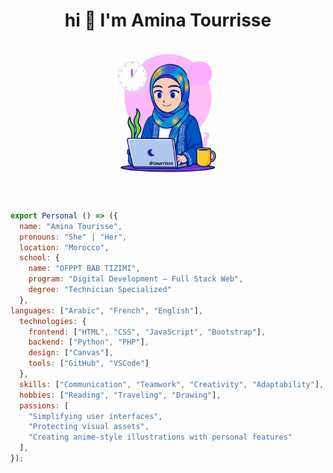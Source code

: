 <h1 align="center">hi 👋 I'm Amina Tourrisse </h1><br>
<div align="center">
    <a href="https://github.com/Amina123456789101112">
    <img src="https://raw.githubusercontent.com/Amina123456789101112/Amina123456789101112/456864c5b61f635dfe03d3f543e74c5529128d31/assets/%40tourrisse.gif" height="200px" width="350px">
    </a>
</div>
<br><br>

```js
export Personal () => ({
  name: "Amina Tourisse",
  pronouns: "She" | "Her",
  location: "Morocco",
  school: {
    name: "OFPPT BAB TIZIMI",
    program: "Digital Development – Full Stack Web",
    degree: "Technician Specialized"
  },
languages: ["Arabic", "French", "English"],
  technologies: {
    frontend: ["HTML", "CSS", "JavaScript", "Bootstrap"],
    backend: ["Python", "PHP"],
    design: ["Canvas"],
    tools: ["GitHub", "VSCode"]
  },
  skills: ["Communication", "Teamwork", "Creativity", "Adaptability"],
  hobbies: ["Reading", "Traveling", "Drawing"],
  passions: [
    "Simplifying user interfaces",
    "Protecting visual assets",
    "Creating anime-style illustrations with personal features"
  ],
});
```



<!--
**Amina123456789101112/Amina123456789101112** is a ✨ _special_ ✨ repository because its `README.md` (this file) appears on your GitHub profile.

Here are some ideas to get you started:

- 🔭 I’m currently working on ...
- 🌱 I’m currently learning ...
- 👯 I’m looking to collaborate on ...
- 🤔 I’m looking for help with ...
- 💬 Ask me about ...
- 📫 How to reach me: ...
- 😄 Pronouns: ...
- ⚡ Fun fact: ...
-->
